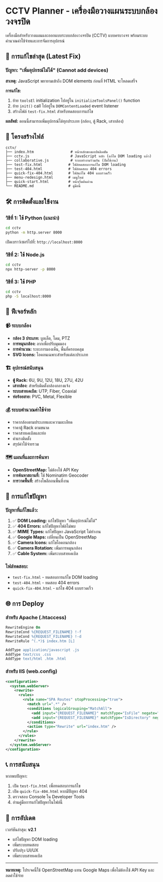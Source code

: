 # CCTV Planner - เครื่องมือวางแผนระบบกล้องวงจรปิด

เครื่องมือสำหรับวางแผนและออกแบบระบบกล้องวงจรปิด (CCTV) แบบครบวงจร พร้อมระบบคำนวณค่าใช้จ่ายและการจัดการอุปกรณ์

## 🚀 การแก้ไขล่าสุด (Latest Fix)

### ปัญหา: "เพิ่มอุปกรณ์ไม่ได้" (Cannot add devices)
**สาเหตุ:** JavaScript พยายามเข้าถึง DOM elements ก่อนที่ HTML จะโหลดเสร็จ

**การแก้ไข:**
1. ย้าย `toolsEl` initialization ไปอยู่ใน `initializeToolsPanel()` function
2. ย้าย `init()` call ไปอยู่ใน `DOMContentLoaded` event listener
3. สร้างไฟล์ `test-fix.html` สำหรับทดสอบการแก้ไข

**ผลลัพธ์:** ตอนนี้สามารถเพิ่มอุปกรณ์ได้ทุกประเภท (กล้อง, ตู้ Rack, เสากล้อง)

## 📁 โครงสร้างไฟล์

```
cctv/
├── index.htm                 # หน้าหลักของแอปพลิเคชัน
├── cctv.js                   # JavaScript หลัก (แก้ไข DOM loading แล้ว)
├── collaborative.js          # ระบบทำงานร่วมกัน (ปิดใช้งาน)
├── test-fix.html            # ไฟล์ทดสอบการแก้ไข DOM loading
├── test-404.html            # ไฟล์ทดสอบ 404 errors
├── quick-fix-404.html       # ไฟล์แก้ไข 404 แบบรวดเร็ว
├── menu-redesign.html       # เมนูใหม่
├── quick-start.html         # หน้าเริ่มต้นด่วน
└── README.md                # คู่มือนี้
```

## 🛠️ การติดตั้งและใช้งาน

### วิธีที่ 1: ใช้ Python (แนะนำ)
```bash
cd cctv
python -m http.server 8000
```
เปิดเบราว์เซอร์ไปที่: `http://localhost:8000`

### วิธีที่ 2: ใช้ Node.js
```bash
cd cctv
npx http-server -p 8000
```

### วิธีที่ 3: ใช้ PHP
```bash
cd cctv
php -S localhost:8000
```

## 🎯 ฟีเจอร์หลัก

### 📹 ระบบกล้อง
- **กล้อง 3 ประเภท:** บูลเล็ต, โดม, PTZ
- **การหมุนกล้อง:** ลากเพื่อปรับมุมมอง
- **การคำนวณ:** ระยะการมองเห็น, พื้นที่ครอบคลุม
- **SVG Icons:** ไอคอนเฉพาะสำหรับแต่ละประเภท

### 🏗️ อุปกรณ์สนับสนุน
- **ตู้ Rack:** 6U, 9U, 12U, 18U, 27U, 42U
- **เสากล้อง:** สำหรับติดตั้งกล้องกลางแจ้ง
- **ระบบสายเคเบิล:** UTP, Fiber, Coaxial
- **ท่อร้อยสาย:** PVC, Metal, Flexible

### 💰 ระบบคำนวณค่าใช้จ่าย
- ราคากล้องตามประเภทและความละเอียด
- ราคาตู้ Rack ตามขนาด
- ราคาสายเคเบิลและท่อ
- ค่าแรงติดตั้ง
- สรุปค่าใช้จ่ายรวม

### 🗺️ แผนที่และการค้นหา
- **OpenStreetMap:** ไม่ต้องใช้ API Key
- **การค้นหาสถานที่:** ใช้ Nominatim Geocoder
- **การวาดพื้นที่:** สร้างโพลีกอนพื้นที่งาน

## 🔧 การแก้ไขปัญหา

### ปัญหาที่แก้ไขแล้ว:
1. ✅ **DOM Loading:** แก้ไขปัญหา "เพิ่มอุปกรณ์ไม่ได้"
2. ✅ **404 Errors:** แก้ไขปัญหาไฟล์ไม่พบ
3. ✅ **MIME Types:** แก้ไขปัญหา JavaScript ไม่ทำงาน
4. ✅ **Google Maps:** เปลี่ยนเป็น OpenStreetMap
5. ✅ **Camera Icons:** แก้ไขไอคอนกล้อง
6. ✅ **Camera Rotation:** เพิ่มการหมุนกล้อง
7. ✅ **Cable System:** เพิ่มระบบสายเคเบิล

### ไฟล์ทดสอบ:
- `test-fix.html` - ทดสอบการแก้ไข DOM loading
- `test-404.html` - ทดสอบ 404 errors
- `quick-fix-404.html` - แก้ไข 404 แบบรวดเร็ว

## 🌐 การ Deploy

### สำหรับ Apache (.htaccess)
```apache
RewriteEngine On
RewriteCond %{REQUEST_FILENAME} !-f
RewriteCond %{REQUEST_FILENAME} !-d
RewriteRule ^(.*)$ index.htm [L]

AddType application/javascript .js
AddType text/css .css
AddType text/html .htm .html
```

### สำหรับ IIS (web.config)
```xml
<configuration>
  <system.webServer>
    <rewrite>
      <rules>
        <rule name="SPA Routes" stopProcessing="true">
          <match url=".*" />
          <conditions logicalGrouping="MatchAll">
            <add input="{REQUEST_FILENAME}" matchType="IsFile" negate="true" />
            <add input="{REQUEST_FILENAME}" matchType="IsDirectory" negate="true" />
          </conditions>
          <action type="Rewrite" url="index.htm" />
        </rule>
      </rules>
    </rewrite>
  </system.webServer>
</configuration>
```

## 📞 การสนับสนุน

หากพบปัญหา:
1. เปิด `test-fix.html` เพื่อทดสอบการแก้ไข
2. เปิด `quick-fix-404.html` หากมีปัญหา 404
3. ตรวจสอบ Console ใน Developer Tools
4. อ่านคู่มือการแก้ไขปัญหาในไฟล์นี้

## 🔄 การอัปเดต

เวอร์ชันล่าสุด: **v2.1**
- แก้ไขปัญหา DOM loading
- เพิ่มระบบทดสอบ
- ปรับปรุง UI/UX
- เพิ่มระบบสายเคเบิล

---

**หมายเหตุ:** โปรเจคนี้ใช้ OpenStreetMap แทน Google Maps เพื่อไม่ต้องใช้ API Key และลดค่าใช้จ่าย
